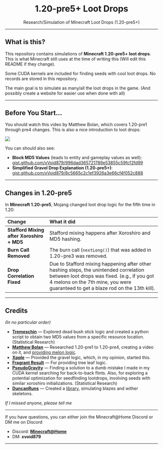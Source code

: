 <div align="center">
  <h1 style="margin-top: 0">1.20-pre5+ Loot Drops</h1>
  <span>Research/Simulation of Minecraft Loot Drops (1.20-pre5+)</span>
</div>

---

## What is this?

This repository contains simulations of **Minecraft 1.20-pre5+ loot drops**. This is what Minecraft still uses at the time of writing this (Will edit this README if they change).

Some CUDA kernels are included for finding seeds with cool loot drops. No records are stored in this repository.

The main goal is to simulate as many/all the loot drops in the game. (And possibly create a website for easier use when done with all)

---

## Before You Start...

You should watch this video by Matthew Bolan, which covers 1.20-pre1 through pre4 changes. This is also a nice introduction to loot drops:

<a href="https://www.youtube.com/watch?v=a5-dISWtkDs"><img src="https://img.shields.io/badge/Watch-Matthew%20Bolan-red?logo=youtube"></a>

You can should also see:
- **Block MD5 Values** (leads to entity and gameplay values as well):  
  [gist.github.com/xVoid879/996dad365721789e53855c59fcf2fd99](https://gist.github.com/xVoid879/996dad365721789e53855c59fcf2fd99)
- **Simplified Gravel Drop Explanation (1.20-pre5+)**:  
  [gist.github.com/xVoid879/8c5665c2c1ef3926a3e66cf4f052c888](https://gist.github.com/xVoid879/8c5665c2c1ef3926a3e66cf4f052c888)

---

## Changes in 1.20-pre5

In **Minecraft 1.20-pre5**, Mojang changed loot drop logic for the fifth time in 1.20:

| Change | What it did |
| :------ | :----------- |
| **Stafford Mixing after Xoroshiro + MD5** | Stafford mixing happens after Xoroshiro and MD5 hashing. |
| **Burn Call Removed** | The burn call (`nextLong()`) that was added in 1.20-pre3 was removed. |
| **Drop Correlation Fixed** | Due to Stafford mixing happening after other hashing steps, the unintended correlation between loot drops was fixed. (e.g., if you got 4 melons on the 7th mine, you were guaranteed to get a blaze rod on the 13th kill). |

---


## Credits

*(In no particular order)*

- [**Tremeschin**](https://github.com/tremeschin) — Explored dead bush stick logic and created a python script to obtain two MD5 values from a specific resource location. (Statistical Research)
- [**Matthew Bolan**](https://github.com/mjtb49) — Researched 1.20-pre1 to 1.20-pre4, creating a video on it, and [providing melon logic](https://gist.github.com/mjtb49/f3e01e3355178d2bb6c814606971c374).
- [**Xpple**](https://github.com/xpple) — Provided the gravel logic, which, in my opinion, started this.
- [**Fragrant Result**](https://github.com/FragrantResult186) — For providing tree leaf logic.
- [**PseudoGravity**](https://github.com/pseudogravity) — Finding a solution to a dumb mistake I made in my CUDA kernel searching for back-to-back flints. Also, for exploring a potential optimization for seedfinding lootdrops, involving seeds with similar xoroshiro initializations. (Statistical Research)
- [**DuncanRuns**](https://github.com/DuncanRuns) — Created a [library](https://github.com/duncanruns/miltsu), simulating blazes and wither skeletons.

*If I missed anyone, please tell me*

---

If you have questions, you can either join the Minecraft@Home Discord or DM me on Discord
- Discord: **[Minecraft@Home](https://discord.com/mch)**
- DM: **xvoid879**

---
